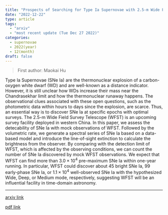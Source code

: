 ```yaml
---
title: "Prospects of Searching for Type Ia Supernovae with 2.5-m Wide Field Survey Telescope"
date: "2022-12-22"
type: article
tags:
  - "arxiv"
  - "most recent update (Tue Dec 27 2022)"
categories:
  - supernovae
  - 2022(year)
  - 12(month)
draft: false
---
```


> First author: Maokai Hu

 Type Ia Supernovae (SNe Ia) are the thermonuclear explosion of a
carbon-oxygen white dwarf (WD) and are well-known as a distance indicator.
However, it is still unclear how WDs increase their mass near the Chandrasekhar
limit and how the thermonuclear runaway happens. The observational clues
associated with these open questions, such as the photometric data within hours
to days since the explosion, are scarce. Thus, an essential way is to discover
SNe Ia at specific epochs with optimal surveys. The 2.5-m Wide Field Survey
Telescope (WFST) is an upcoming survey facility deployed in western China. In
this paper, we assess the detecability of SNe Ia with mock observations of
WFST. Followed by the volumetric rate, we generate a spectral series of SNe Ia
based on a data-based model and introduce the line-of-sight extinction to
calculate the brightness from the observer. By comparing with the detection
limit of WFST, which is affected by the observing conditions, we can count the
number of SNe Ia discovered by mock WFST observations. We expect that WFST can
find more than $3.0\times10^{4}$ pre-maximum SNe Ia within one-year running. In
particular, WFST could discover about 45 bright SNe Ia, 99 early-phase SNe Ia,
or $1.1\times10^{4}$ well-observed SNe Ia with the hypothesized Wide, Deep, or
Medium mode, respectively, suggesting WFST will be an influential facility in
time-domain astronomy.

---
[arxiv link](http://arxiv.org/abs/2212.11535v1)

[pdf link](http://arxiv.org/pdf/2212.11535v1)